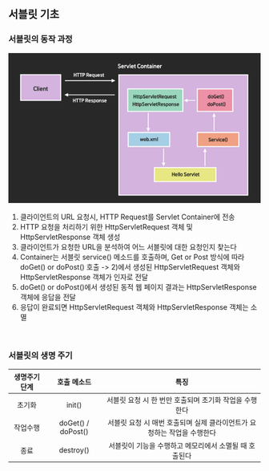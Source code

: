 ## **서블릿 기초**


### **서블릿의 동작 과정**

![img](https://github.com/dilmah0203/TIL/blob/main/Image/Servlet0.png)

1) 클라이언트의 URL 요청시, HTTP Request를 Servlet Container에 전송
2) HTTP 요청을 처리하기 위한 HttpServletRequest 객체 및 HttpServletResponse 객체 생성
3) 클라이언트가 요청한 URL을 분석하여 어느 서블릿에 대한 요청인지 찾는다
4) Container는 서블릿 service() 메소드를 호출하며, Get or Post 방식에 따라 doGet() or doPost() 호출
   -> 2)에서 생성된 HttpServletRequest 객체와 HttpServletResponse 객체가 인자로 전달
5) doGet() or doPost()에서 생성된 동적 웹 페이지 결과는 HttpServletResponse 객체에 응답을 전달
6) 응답이 완료되면 HttpServletRequest 객체와 HttpServletResponse 객체는 소멸

<br>

### **서블릿의 생명 주기**


| 생명주기 단계 | 호출 메소드 | 특징 | 
| :-----------: | :----------: | :------------------: | 
|   초기화    |   init()    |      서블릿 요청 시 한 번만 호출되며 초기화 작업을 수행한다      |      
|  작업수행  |     doGet() / doPost()    |      서블릿 요청 시 매번 호출되며 실제 클라이언트가 요청하는 작업을 수행한다     |      
|  종료  |        destroy()         |     서블릿이 기능을 수행하고 메모리에서 소멸될 때 호출된다      |        
